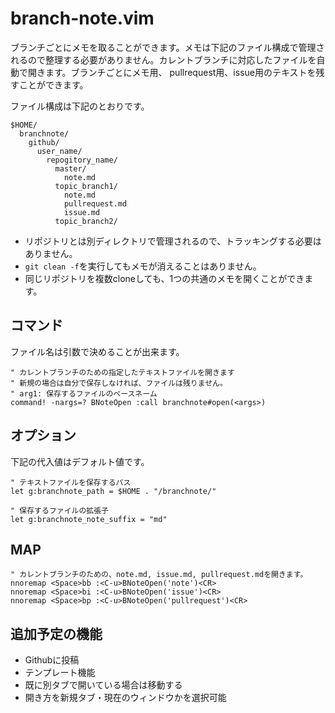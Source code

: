 # branch-note.vim

ブランチごとにメモを取ることができます。メモは下記のファイル構成で管理されるので整理する必要がありません。カレントブランチに対応したファイルを自動で開きます。ブランチごとにメモ用、 pullrequest用、issue用のテキストを残すことができます。

ファイル構成は下記のとおりです。

```
$HOME/
  branchnote/
    github/
      user_name/
        repogitory_name/
          master/
            note.md
          topic_branch1/
            note.md
            pullrequest.md
            issue.md
          topic_branch2/
```

* リポジトリとは別ディレクトリで管理されるので、トラッキングする必要はありません。
* `git clean -f`を実行してもメモが消えることはありません。
* 同じリポジトリを複数cloneしても、1つの共通のメモを開くことができます。

## コマンド

ファイル名は引数で決めることが出来ます。

```
" カレントブランチのための指定したテキストファイルを開きます
" 新規の場合は自分で保存しなければ、ファイルは残りません。
" arg1: 保存するファイルのベースネーム
command! -nargs=? BNoteOpen :call branchnote#open(<args>)
```

## オプション

下記の代入値はデフォルト値です。

```
" テキストファイルを保存するパス
let g:branchnote_path = $HOME . "/branchnote/"

" 保存するファイルの拡張子
let g:branchnote_note_suffix = "md"
```

## MAP

```
" カレントブランチのための、note.md, issue.md, pullrequest.mdを開きます。
nnoremap <Space>bb :<C-u>BNoteOpen('note')<CR>
nnoremap <Space>bi :<C-u>BNoteOpen('issue')<CR>
nnoremap <Space>bp :<C-u>BNoteOpen('pullrequest')<CR>
```

## 追加予定の機能

* Githubに投稿
* テンプレート機能
* 既に別タブで開いている場合は移動する
* 開き方を新規タブ・現在のウィンドウかを選択可能

